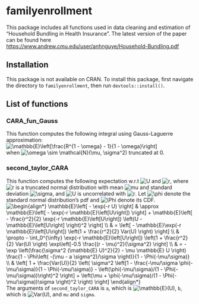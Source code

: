 
<!-- README.md is generated from README.Rmd. Please edit that file -->

# familyenrollment

<!-- badges: start -->

<!-- badges: end -->

This package includes all functions used in data cleaning and estimation
of “Household Bundling in Health Insurance”. The latest version of the
paper can be found here
<https://www.andrew.cmu.edu/user/anhnguye/Household-Bundling.pdf>

## Installation

This package is not available on CRAN. To install this package, first
navigate the directory to `familyenrollment`, then run
`devtools::install()`.

## List of functions

### CARA\_fun\_Gauss

This function computes the following integral using Gauss-Laguerre
approximation:   
![&#10; \\mathbb{E}\\left\[\\frac{R^{1 - \\omega} - 1}{1 -
\\omega}\\right\]&#10;
](https://latex.codecogs.com/png.image?%5Cdpi%7B110%7D&space;%5Cbg_white&space;%0A%20%20%20%20%20%20%5Cmathbb%7BE%7D%5Cleft%5B%5Cfrac%7BR%5E%7B1%20-%20%5Comega%7D%20-%201%7D%7B1%20-%20%5Comega%7D%5Cright%5D%0A%20%20%20%20
"
      \\mathbb{E}\\left[\\frac{R^{1 - \\omega} - 1}{1 - \\omega}\\right]
    ")  
when ![\\omega \\sim \\mathcal{N}(\\mu,
\\sigma^2)](https://latex.codecogs.com/png.image?%5Cdpi%7B110%7D&space;%5Cbg_white&space;%5Comega%20%5Csim%20%5Cmathcal%7BN%7D%28%5Cmu%2C%20%5Csigma%5E2%29
"\\omega \\sim \\mathcal{N}(\\mu, \\sigma^2)") truncated at 0.

### second\_taylor\_CARA

This function computes the following expectation w.r.t
![U](https://latex.codecogs.com/png.image?%5Cdpi%7B110%7D&space;%5Cbg_white&space;U
"U") and
![r](https://latex.codecogs.com/png.image?%5Cdpi%7B110%7D&space;%5Cbg_white&space;r
"r"), where
![r](https://latex.codecogs.com/png.image?%5Cdpi%7B110%7D&space;%5Cbg_white&space;r
"r") is a truncated normal distribution with mean
![mu](https://latex.codecogs.com/png.image?%5Cdpi%7B110%7D&space;%5Cbg_white&space;mu
"mu") and standard deviation
![\\sigma](https://latex.codecogs.com/png.image?%5Cdpi%7B110%7D&space;%5Cbg_white&space;%5Csigma
"\\sigma"), and
![U](https://latex.codecogs.com/png.image?%5Cdpi%7B110%7D&space;%5Cbg_white&space;U
"U") is uncorrelated with
![r](https://latex.codecogs.com/png.image?%5Cdpi%7B110%7D&space;%5Cbg_white&space;r
"r"). Let
![\\phi](https://latex.codecogs.com/png.image?%5Cdpi%7B110%7D&space;%5Cbg_white&space;%5Cphi
"\\phi") denote the standard normal distribution’s pdf and
![\\Phi](https://latex.codecogs.com/png.image?%5Cdpi%7B110%7D&space;%5Cbg_white&space;%5CPhi
"\\Phi") denote its CDF.   
![&#10; \\begin{align\*}&#10; \\mathbb{E}\\left\[ - \\exp(-r U)
\\right\] & \\approx \\mathbb{E}\\left\[ - \\exp(-r
\\mathbb{E}\\left\[U\\right\]) \\right\] + \\mathbb{E}\\left\[ -
\\frac{r^2}{2} \\exp(-r \\mathbb{E}\\left\[U\\right\]) \\left(U -
\\mathbb{E}\\left\[U\\right\] \\right)^2 \\right\] \\\\&#10; & =
\\left\[ - \\mathbb{E}\\exp(-r \\mathbb{E}\\left\[U\\right\]) \\left(1 +
\\frac{r^2}{2} Var(U) \\right) \\right\] \\\\&#10; & \\propto -
\\int\_0^{\\infty} \\exp(-r \\mathbb{E}\\left\[U\\right\]) \\left(1 +
\\frac{r^2}{2} Var(U) \\right) \\exp\\left\[-0.5 \\frac{(r -
\\mu)^2}{\\sigma^2} \\right\] \\\\&#10; & = -\\exp
\\left(\\frac{\\sigma^2 (\\mathbb{E} U)^2}{2} - \\mu \\mathbb{E} U
\\right) \\frac{1 - \\Phi\\left( -(\\mu - a \\sigma^2)/\\sigma
\\right)}{1 - \\Phi(-\\mu/\\sigma)} \\\\ &#10; & \\left\[ 1 +
\\frac{Var(U)}{2} \\left( \\sigma^2 \\left\[1 - \\frac{-\\mu/\\sigma
\\phi(-\\mu/\\sigma)}{1 - \\Phi(-\\mu/\\sigma)} -
\\left(\\phi(-\\mu/\\sigma)/(1 - \\Phi(-\\mu/\\sigma))\\right)^2
\\right\] + \\left(\\mu + \\phi(-\\mu/\\sigma)/(1 -
\\Phi(-\\mu/\\sigma))\\sigma \\right)^2 \\right) \\right\]&#10;
\\end{align\*}
&#10;](https://latex.codecogs.com/png.image?%5Cdpi%7B110%7D&space;%5Cbg_white&space;%0A%20%20%5Cbegin%7Balign%2A%7D%0A%20%20%20%20%5Cmathbb%7BE%7D%5Cleft%5B%20-%20%5Cexp%28-r%20U%29%20%5Cright%5D%20%26%20%5Capprox%20%20%5Cmathbb%7BE%7D%5Cleft%5B%20-%20%5Cexp%28-r%20%5Cmathbb%7BE%7D%5Cleft%5BU%5Cright%5D%29%20%5Cright%5D%20%2B%20%20%5Cmathbb%7BE%7D%5Cleft%5B%20-%20%5Cfrac%7Br%5E2%7D%7B2%7D%20%5Cexp%28-r%20%5Cmathbb%7BE%7D%5Cleft%5BU%5Cright%5D%29%20%5Cleft%28U%20-%20%5Cmathbb%7BE%7D%5Cleft%5BU%5Cright%5D%20%5Cright%29%5E2%20%20%5Cright%5D%20%5C%5C%0A%20%20%20%20%26%20%3D%20%5Cleft%5B%20-%20%5Cmathbb%7BE%7D%5Cexp%28-r%20%5Cmathbb%7BE%7D%5Cleft%5BU%5Cright%5D%29%20%5Cleft%281%20%2B%20%5Cfrac%7Br%5E2%7D%7B2%7D%20Var%28U%29%20%5Cright%29%20%5Cright%5D%20%5C%5C%0A%20%20%20%20%26%20%5Cpropto%20-%20%5Cint_0%5E%7B%5Cinfty%7D%20%5Cexp%28-r%20%5Cmathbb%7BE%7D%5Cleft%5BU%5Cright%5D%29%20%5Cleft%281%20%2B%20%5Cfrac%7Br%5E2%7D%7B2%7D%20Var%28U%29%20%5Cright%29%20%5Cexp%5Cleft%5B-0.5%20%5Cfrac%7B%28r%20-%20%5Cmu%29%5E2%7D%7B%5Csigma%5E2%7D%20%5Cright%5D%20%5C%5C%0A%20%20%20%20%26%20%3D%20-%5Cexp%20%5Cleft%28%5Cfrac%7B%5Csigma%5E2%20%28%5Cmathbb%7BE%7D%20U%29%5E2%7D%7B2%7D%20-%20%5Cmu%20%5Cmathbb%7BE%7D%20U%20%20%5Cright%29%20%5Cfrac%7B1%20-%20%5CPhi%5Cleft%28%20-%28%5Cmu%20-%20a%20%5Csigma%5E2%29%2F%5Csigma%20%5Cright%29%7D%7B1%20-%20%5CPhi%28-%5Cmu%2F%5Csigma%29%7D%20%5C%5C%20%0A%20%20%20%20%26%20%5Cleft%5B%201%20%2B%20%5Cfrac%7BVar%28U%29%7D%7B2%7D%20%5Cleft%28%20%5Csigma%5E2%20%20%5Cleft%5B1%20-%20%5Cfrac%7B-%5Cmu%2F%5Csigma%20%5Cphi%28-%5Cmu%2F%5Csigma%29%7D%7B1%20-%20%5CPhi%28-%5Cmu%2F%5Csigma%29%7D%20-%20%5Cleft%28%5Cphi%28-%5Cmu%2F%5Csigma%29%2F%281%20-%20%5CPhi%28-%5Cmu%2F%5Csigma%29%29%5Cright%29%5E2%20%5Cright%5D%20%2B%20%5Cleft%28%5Cmu%20%2B%20%5Cphi%28-%5Cmu%2F%5Csigma%29%2F%281%20-%20%5CPhi%28-%5Cmu%2F%5Csigma%29%29%5Csigma%20%5Cright%29%5E2%20%5Cright%29%20%5Cright%5D%0A%20%20%5Cend%7Balign%2A%7D%20%0A
"
  \\begin{align*}
    \\mathbb{E}\\left[ - \\exp(-r U) \\right] & \\approx  \\mathbb{E}\\left[ - \\exp(-r \\mathbb{E}\\left[U\\right]) \\right] +  \\mathbb{E}\\left[ - \\frac{r^2}{2} \\exp(-r \\mathbb{E}\\left[U\\right]) \\left(U - \\mathbb{E}\\left[U\\right] \\right)^2  \\right] \\\\
    & = \\left[ - \\mathbb{E}\\exp(-r \\mathbb{E}\\left[U\\right]) \\left(1 + \\frac{r^2}{2} Var(U) \\right) \\right] \\\\
    & \\propto - \\int_0^{\\infty} \\exp(-r \\mathbb{E}\\left[U\\right]) \\left(1 + \\frac{r^2}{2} Var(U) \\right) \\exp\\left[-0.5 \\frac{(r - \\mu)^2}{\\sigma^2} \\right] \\\\
    & = -\\exp \\left(\\frac{\\sigma^2 (\\mathbb{E} U)^2}{2} - \\mu \\mathbb{E} U  \\right) \\frac{1 - \\Phi\\left( -(\\mu - a \\sigma^2)/\\sigma \\right)}{1 - \\Phi(-\\mu/\\sigma)} \\\\ 
    & \\left[ 1 + \\frac{Var(U)}{2} \\left( \\sigma^2  \\left[1 - \\frac{-\\mu/\\sigma \\phi(-\\mu/\\sigma)}{1 - \\Phi(-\\mu/\\sigma)} - \\left(\\phi(-\\mu/\\sigma)/(1 - \\Phi(-\\mu/\\sigma))\\right)^2 \\right] + \\left(\\mu + \\phi(-\\mu/\\sigma)/(1 - \\Phi(-\\mu/\\sigma))\\sigma \\right)^2 \\right) \\right]
  \\end{align*} 
")  
The arguments of `second_taylor_CARA` is `a`, which is
![\\mathbb{E}(U)](https://latex.codecogs.com/png.image?%5Cdpi%7B110%7D&space;%5Cbg_white&space;%5Cmathbb%7BE%7D%28U%29
"\\mathbb{E}(U)"), `b`, which is
![Var(U)](https://latex.codecogs.com/png.image?%5Cdpi%7B110%7D&space;%5Cbg_white&space;Var%28U%29
"Var(U)"), and `mu` and `sigma`.
